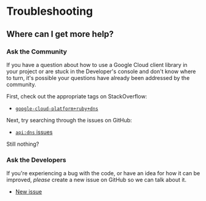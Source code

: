# Troubleshooting

## Where can I get more help?

### Ask the Community

If you have a question about how to use a Google Cloud client library in your
project or are stuck in the Developer's console and don't know where to turn,
it's possible your questions have already been addressed by the community.

First, check out the appropriate tags on StackOverflow:
  - [`google-cloud-platform+ruby+dns`][so-ruby]

Next, try searching through the issues on GitHub:

  - [`api:dns` issues][gh-search-ruby]

Still nothing?

### Ask the Developers

If you're experiencing a bug with the code, or have an idea for how it can be
improved, *please* create a new issue on GitHub so we can talk about it.

  - [New issue][gh-ruby]

[so-ruby]: http://stackoverflow.com/questions/tagged/google-cloud-platform+ruby+dns

[gh-search-ruby]: https://github.com/googleapis/google-cloud-ruby/issues?q=label%3A%22api%3A+dns%22

[gh-ruby]: https://github.com/googleapis/google-cloud-ruby/issues/new
